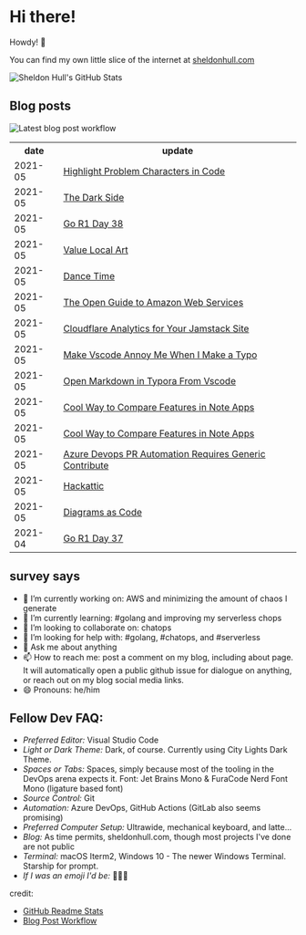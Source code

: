 # Hi there! 

Howdy! 👋 

You can find my own little slice of the internet at [sheldonhull.com](https://www.sheldonhull.com)

![Sheldon Hull's GitHub Stats](https://github-readme-stats.vercel.app/api?username=sheldonhull&theme=tokyonight&count_private=true&show_icons=true)

## Blog posts

![Latest blog post workflow](https://github.com/sheldonhull/sheldonhull/workflows/Latest%20blog%20post%20workflow/badge.svg)
<table style="width:100%">
  <tr>
    <th>date</th>
    <th>update</th>
  </tr>
<!-- BLOG-POST-LIST:START -->
<tr><td>2021-05</td><td><a href="https://www.sheldonhull.com/highlight-problem-characters-in-code/">Highlight Problem Characters in Code</a></td></tr>
<tr><td>2021-05</td><td><a href="https://www.sheldonhull.com/the-dark-side/">The Dark Side</a></td></tr>
<tr><td>2021-05</td><td><a href="https://www.sheldonhull.com/go-r1-day-38/">Go R1 Day 38</a></td></tr>
<tr><td>2021-05</td><td><a href="https://www.sheldonhull.com/value-local-art/">Value Local Art</a></td></tr>
<tr><td>2021-05</td><td><a href="https://www.sheldonhull.com/dance-time/">Dance Time</a></td></tr>
<tr><td>2021-05</td><td><a href="https://www.sheldonhull.com/the-open-guide-to-amazon-web-services/">The Open Guide to Amazon Web Services</a></td></tr>
<tr><td>2021-05</td><td><a href="https://www.sheldonhull.com/cloudflare-analytics-for-your-jamstack-site/">Cloudflare Analytics for Your Jamstack Site</a></td></tr>
<tr><td>2021-05</td><td><a href="https://www.sheldonhull.com/make-vscode-annoy-me-when-i-make-a-typo/">Make Vscode Annoy Me When I Make a Typo</a></td></tr>
<tr><td>2021-05</td><td><a href="https://www.sheldonhull.com/open-markdown-in-typora-from-vscode/">Open Markdown in Typora From Vscode</a></td></tr>
<tr><td>2021-05</td><td><a href="https://www.sheldonhull.com/cool-way-to-compare-features-in-note-apps/">Cool Way to Compare Features in Note Apps</a></td></tr>
<tr><td>2021-05</td><td><a href="https://dev.to/sheldonhull/cool-way-to-compare-features-in-note-apps-d0">Cool Way to Compare Features in Note Apps</a></td></tr>
<tr><td>2021-05</td><td><a href="https://www.sheldonhull.com/azure-devops-pr-automation-requires-generic-contribute/">Azure Devops PR Automation Requires Generic Contribute</a></td></tr>
<tr><td>2021-05</td><td><a href="https://www.sheldonhull.com/hackattic/">Hackattic</a></td></tr>
<tr><td>2021-05</td><td><a href="https://www.sheldonhull.com/diagrams-as-code/">Diagrams as Code</a></td></tr>
<tr><td>2021-04</td><td><a href="https://www.sheldonhull.com/go-r1-day-37/">Go R1 Day 37</a></td></tr>

<!-- BLOG-POST-LIST:END -->
</table>

## survey says 

- 🔭  I’m currently working on: AWS and minimizing the amount of chaos I generate
- 🌱  I’m currently learning: #golang and improving my serverless chops
- 👯  I’m looking to collaborate on: chatops
- 🤔  I’m looking for help with: #golang, #chatops, and #serverless
- 💬  Ask me about anything
- 📫  How to reach me: post a comment on my blog, including about page. It will automatically open a public github issue for dialogue on anything, or reach out on my blog social media links.
- 😄  Pronouns: he/him


## Fellow Dev FAQ:

- _Preferred Editor:_ Visual Studio Code
- _Light or Dark Theme:_ Dark, of course. Currently using City Lights Dark Theme.
- _Spaces or Tabs:_ Spaces, simply because most of the tooling in the DevOps arena expects it. Font: Jet Brains Mono & FuraCode Nerd Font Mono (ligature based font)
- _Source Control:_ Git
- _Automation:_ Azure DevOps, GitHub Actions (GitLab also seems promising)
- _Preferred Computer Setup:_ Ultrawide, mechanical keyboard, and latte...
- _Blog:_ As time permits, sheldonhull.com, though most projects I've done are not public 
- _Terminal:_ macOS Iterm2, Windows 10 - The newer Windows Terminal. Starship for prompt.
- _If I was an emoji I'd be:_ 🌮🌮🌮


credit:
* [GitHub Readme Stats](https://github.com/anuraghazra/github-readme-stats)
* [Blog Post Workflow](https://github.com/gautamkrishnar/blog-post-workflow)
